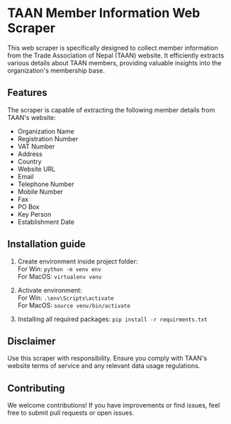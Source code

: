 # TAAN Member Information Web Scraper

This web scraper is specifically designed to collect member information from the Trade Association of Nepal (TAAN) website. It efficiently extracts various details about TAAN members, providing valuable insights into the organization's membership base.

## Features

The scraper is capable of extracting the following member details from TAAN's website:

- Organization Name
- Registration Number
- VAT Number
- Address
- Country
- Website URL
- Email
- Telephone Number
- Mobile Number
- Fax
- PO Box
- Key Person
- Establishment Date

## Installation guide

1. Create environment inside project folder:<br/>
For Win:
    `python -m venv env`<br/>
For MacOS:
    `virtualenv venv`

2. Activate environment:<br/>
For Win: 
    `.\env\Scripts\activate`<br />
For MacOS: 
    `source venv/bin/activate`

3. Installing all required packages:
    `pip install -r requirments.txt`

## Disclaimer

Use this scraper with responsibility. Ensure you comply with TAAN's website terms of service and any relevant data usage regulations.

## Contributing

We welcome contributions! If you have improvements or find issues, feel free to submit pull requests or open issues.
